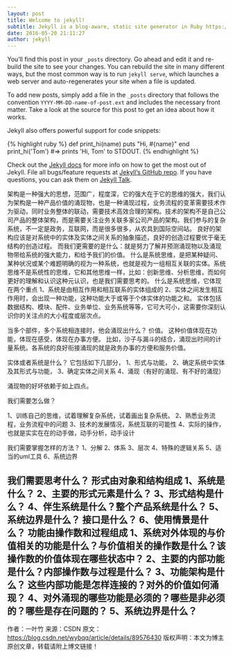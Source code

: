 ```yaml
---
layout: post
title: Welcome to jekyll!
subtitle: Jekyll is a blog-aware, static site generator in Ruby https://jekyllrb.com
date: 2016-05-20 21:11:27
author: jekyll
---
```

You’ll find this post in your `_posts` directory. Go ahead and edit it and re-build the site to see your changes. You can rebuild the site in many different ways, but the most common way is to run `jekyll serve`, which launches a web server and auto-regenerates your site when a file is updated.

To add new posts, simply add a file in the `_posts` directory that follows the convention `YYYY-MM-DD-name-of-post.ext` and includes the necessary front matter. Take a look at the source for this post to get an idea about how it works.

Jekyll also offers powerful support for code snippets:

{% highlight ruby %}
def print_hi(name)
  puts "Hi, #{name}"
end
print_hi('Tom')
#=> prints 'Hi, Tom' to STDOUT.
{% endhighlight %}

Check out the [Jekyll docs][jekyll-docs] for more info on how to get the most out of Jekyll. File all bugs/feature requests at [Jekyll’s GitHub repo][jekyll-gh]. If you have questions, you can ask them on [Jekyll Talk][jekyll-talk].

[jekyll-docs]: http://jekyllrb.com/docs/home
[jekyll-gh]:   https://github.com/jekyll/jekyll
[jekyll-talk]: https://talk.jekyllrb.com/

架构是一种强大的思想，范围广，程度深，它的强大在于它的思维的强大，我们认为架构是一种产品价值的涌现物，也是一种涌现过程，业务流程的变革需要技术作为驱动，同时业务整体的联动，需要技术高效合理的架构。技术的架构不是自己公司产品的整体架构，而是需要关注业务关联多家公司产品的架构。我们参与的复杂系统，不一定是政务，互联网，而是很多很多，从农具到国际空间站。
良好的架构应该是对系统中的实体及实体之间关系的抽象描述，良好的创造过程要优于毫无结构的创造过程。
而我们更需要的是什么：就是努力了解并预测涌现物以及涌现物带给系统的强大能力，和给予我们的价值。
什么是系统思维，是把某种疑问、某种状况或某个难题明确的视为一种系统，也就是视为一组相互关联的实体。系统思维不是系统性的思维，它和其他思维一样，比如：创新思维、分析思维，而如何更好的理解和认识这种元认识，也是我们需要思考的。
什么是系统思维，它体现在两个重点
1、系统是由相互作用和相互联系的实体组成的
2、实体之间发生相互作用时，会出现一种功能，这种功能大于或等于个体实体的功能之和。
实体包括 数据结构、模块、配件、业务单位、业务系统等等，它可大可小，这需要你深刻认识你的关注点的大小程度或层次点。

当多个部件，多个系统相连接时，他会涌现出什么？ 价值。 这种价值体现在功能，体现在感受，体现在办事方便。
比如，沙子与漏斗的结合，涌现出时间的计量系统。各系统的良好衔接涌现的就是政务办事的方便和服务价值。

实体或者系统是什么？
它包括如下几部分，
1、形式与功能，
2、确定系统中实体及其形式与功能，
3、确定实体之间关系
4、涌现（有好的涌现、有不好的涌现）

涌现物的好坏依赖于如上四点。

我们需要怎么做？

1、训练自己的思维，试着理解复杂系统，试着画出复杂系统。
2、熟悉业务流程，业务流程中的问题
3、技术的发展情况，系统互联的可能性
4、实际的操作，也就是实实在在的动手做，动手分析，动手设计

我们需要掌握怎样的方法？
1、分解
2、体系
3、层次
4、特殊的逻辑关系
5、适当的uml工具
6、系统边界

我们需要思考什么？
形式由对象和结构组成
1、系统是什么？
2、主要的形式元素是什么？
3、形式结构是什么？
4、伴生系统是什么？整个产品系统是什么？
5、系统边界是什么？ 接口是什么？
6、使用情景是什么？
功能由操作数和过程组成
1、系统对外体现的与价值相关的功能是什么？与价值相关的操作数是什么？该操作数的价值体现在哪些状态中？
2、主要的内部功能是什么？内部操作数与过程是什么？
3、功能架构是什么？ 这些内部功能是怎样连接的？对外的价值如何涌现？
4、对外涌现的哪些功能是必须的？哪些是非必须的？哪些是存在问题的？
5、系统边界是什么？
--------------------- 
作者：一叶竹 
来源：CSDN 
原文：https://blog.csdn.net/wybqq/article/details/89576430 
版权声明：本文为博主原创文章，转载请附上博文链接！